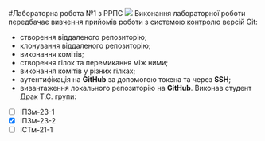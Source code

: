 #Лабораторна робота №1 з РРПС
![](https://media.ztu.edu.ua/wp-content/uploads/2020/02/Group-6-1-1536x465.png) 
Виконання лабораторної роботи передбачає вивчення прийомів роботи з системою контролю версій Git:
- створення віддаленого репозиторію;
- клонування віддаленого репозиторію;
- виконання комітів;
- створення гілок та перемикання між ними;
- виконання комітів у різних гілках;
- аутентифікація на **GitHub** за допомогою токена та через **SSH**;
- вивантаження локального репозиторію на **GitHub**.
Виконав студент Драк Т.С. групи:
- [ ] ІПЗм-23-1
- [x] ІПЗм-23-2
- [ ] ІСТм-21-1
